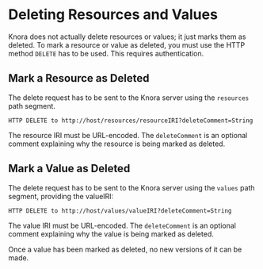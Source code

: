 <!---
 * Copyright © 2021 - 2022 Swiss National Data and Service Center for the Humanities and/or DaSCH Service Platform contributors.
 * SPDX-License-Identifier: Apache-2.0
-->

# Deleting Resources and Values

Knora does not actually delete resources or values; it just marks them
as deleted. To mark a resource or value as deleted, you must use the
HTTP method `DELETE` has to be used. This requires authentication.

## Mark a Resource as Deleted

The delete request has to be sent to the Knora server using the
`resources` path
    segment.

```
HTTP DELETE to http://host/resources/resourceIRI?deleteComment=String
```

The resource IRI must be URL-encoded. The `deleteComment` is an optional
comment explaining why the resource is being marked as deleted.

## Mark a Value as Deleted

The delete request has to be sent to the Knora server using the `values`
path segment, providing the valueIRI:

```
HTTP DELETE to http://host/values/valueIRI?deleteComment=String
```

The value IRI must be URL-encoded. The `deleteComment` is an optional
comment explaining why the value is being marked as deleted.

Once a value has been marked as deleted, no new versions of it can be
made.
